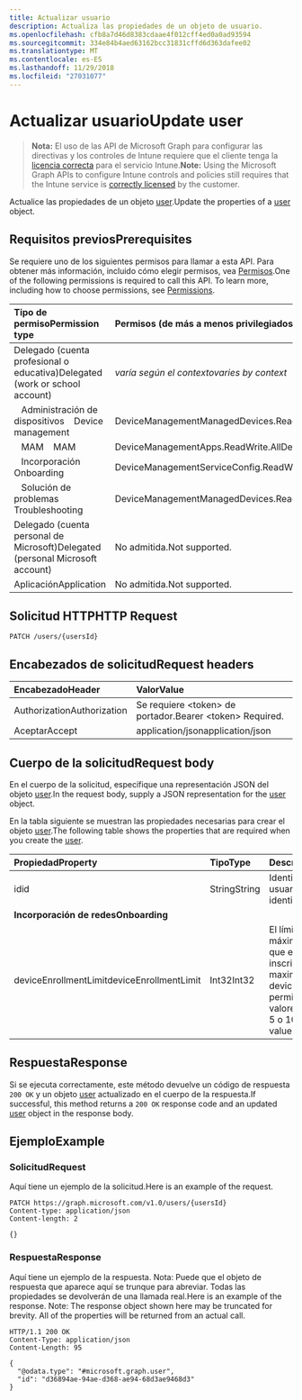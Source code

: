 ```yaml
---
title: Actualizar usuario
description: Actualiza las propiedades de un objeto de usuario.
ms.openlocfilehash: cfb8a7d46d8383cdaae4f012cff4ed0a0ad93594
ms.sourcegitcommit: 334e84b4aed63162bcc31831cffd6d363dafee02
ms.translationtype: MT
ms.contentlocale: es-ES
ms.lasthandoff: 11/29/2018
ms.locfileid: "27031077"
---
```

# <a name="update-user"></a><span data-ttu-id="68eb0-103">Actualizar usuario</span><span class="sxs-lookup"><span data-stu-id="68eb0-103">Update user</span></span>

> <span data-ttu-id="68eb0-104">**Nota:** El uso de las API de Microsoft Graph para configurar las directivas y los controles de Intune requiere que el cliente tenga la [licencia correcta](https://go.microsoft.com/fwlink/?linkid=839381) para el servicio Intune.</span><span class="sxs-lookup"><span data-stu-id="68eb0-104">**Note:** Using the Microsoft Graph APIs to configure Intune controls and policies still requires that the Intune service is [correctly licensed](https://go.microsoft.com/fwlink/?linkid=839381) by the customer.</span></span>

<span data-ttu-id="68eb0-105">Actualice las propiedades de un objeto [user](../resources/intune-shared-user.md).</span><span class="sxs-lookup"><span data-stu-id="68eb0-105">Update the properties of a [user](../resources/intune-shared-user.md) object.</span></span>
## <a name="prerequisites"></a><span data-ttu-id="68eb0-106">Requisitos previos</span><span class="sxs-lookup"><span data-stu-id="68eb0-106">Prerequisites</span></span>
<span data-ttu-id="68eb0-p101">Se requiere uno de los siguientes permisos para llamar a esta API. Para obtener más información, incluido cómo elegir permisos, vea [Permisos](/graph/permissions-reference).</span><span class="sxs-lookup"><span data-stu-id="68eb0-p101">One of the following permissions is required to call this API. To learn more, including how to choose permissions, see [Permissions](/graph/permissions-reference).</span></span>

|<span data-ttu-id="68eb0-109">Tipo de permiso</span><span class="sxs-lookup"><span data-stu-id="68eb0-109">Permission type</span></span>|<span data-ttu-id="68eb0-110">Permisos (de más a menos privilegiados)</span><span class="sxs-lookup"><span data-stu-id="68eb0-110">Permissions (from most to least privileged)</span></span>|
|:---|:---|
|<span data-ttu-id="68eb0-111">Delegado (cuenta profesional o educativa)</span><span class="sxs-lookup"><span data-stu-id="68eb0-111">Delegated (work or school account)</span></span>| <span data-ttu-id="68eb0-112">_varía según el contexto_</span><span class="sxs-lookup"><span data-stu-id="68eb0-112">_varies by context_</span></span>|
| <span data-ttu-id="68eb0-113">&nbsp;&nbsp; Administración de dispositivos</span><span class="sxs-lookup"><span data-stu-id="68eb0-113">&nbsp; &nbsp; Device management</span></span> | <span data-ttu-id="68eb0-114">DeviceManagementManagedDevices.ReadWrite.All</span><span class="sxs-lookup"><span data-stu-id="68eb0-114">DeviceManagementManagedDevices.ReadWrite.All</span></span> |
| <span data-ttu-id="68eb0-115">&nbsp;&nbsp; MAM</span><span class="sxs-lookup"><span data-stu-id="68eb0-115">&nbsp; &nbsp; MAM</span></span> | <span data-ttu-id="68eb0-116">DeviceManagementApps.ReadWrite.All</span><span class="sxs-lookup"><span data-stu-id="68eb0-116">DeviceManagementApps.ReadWrite.All</span></span> |
| <span data-ttu-id="68eb0-117">&nbsp;&nbsp; Incorporación</span><span class="sxs-lookup"><span data-stu-id="68eb0-117">&nbsp; &nbsp; Onboarding</span></span> | <span data-ttu-id="68eb0-118">DeviceManagementServiceConfig.ReadWrite.All</span><span class="sxs-lookup"><span data-stu-id="68eb0-118">DeviceManagementServiceConfig.ReadWrite.All</span></span> |
| <span data-ttu-id="68eb0-119">&nbsp;&nbsp; Solución de problemas</span><span class="sxs-lookup"><span data-stu-id="68eb0-119">&nbsp; &nbsp; Troubleshooting</span></span> | <span data-ttu-id="68eb0-120">DeviceManagementManagedDevices.ReadWrite.All</span><span class="sxs-lookup"><span data-stu-id="68eb0-120">DeviceManagementManagedDevices.ReadWrite.All</span></span> |
|<span data-ttu-id="68eb0-121">Delegado (cuenta personal de Microsoft)</span><span class="sxs-lookup"><span data-stu-id="68eb0-121">Delegated (personal Microsoft account)</span></span>|<span data-ttu-id="68eb0-122">No admitida.</span><span class="sxs-lookup"><span data-stu-id="68eb0-122">Not supported.</span></span>|
|<span data-ttu-id="68eb0-123">Aplicación</span><span class="sxs-lookup"><span data-stu-id="68eb0-123">Application</span></span>|<span data-ttu-id="68eb0-124">No admitida.</span><span class="sxs-lookup"><span data-stu-id="68eb0-124">Not supported.</span></span>|

## <a name="http-request"></a><span data-ttu-id="68eb0-125">Solicitud HTTP</span><span class="sxs-lookup"><span data-stu-id="68eb0-125">HTTP Request</span></span>
<!-- {
  "blockType": "ignored"
}
-->
``` http
PATCH /users/{usersId}
```

## <a name="request-headers"></a><span data-ttu-id="68eb0-126">Encabezados de solicitud</span><span class="sxs-lookup"><span data-stu-id="68eb0-126">Request headers</span></span>
|<span data-ttu-id="68eb0-127">Encabezado</span><span class="sxs-lookup"><span data-stu-id="68eb0-127">Header</span></span>|<span data-ttu-id="68eb0-128">Valor</span><span class="sxs-lookup"><span data-stu-id="68eb0-128">Value</span></span>|
|:---|:---|
|<span data-ttu-id="68eb0-129">Authorization</span><span class="sxs-lookup"><span data-stu-id="68eb0-129">Authorization</span></span>|<span data-ttu-id="68eb0-130">Se requiere &lt;token&gt; de portador.</span><span class="sxs-lookup"><span data-stu-id="68eb0-130">Bearer &lt;token&gt; Required.</span></span>|
|<span data-ttu-id="68eb0-131">Aceptar</span><span class="sxs-lookup"><span data-stu-id="68eb0-131">Accept</span></span>|<span data-ttu-id="68eb0-132">application/json</span><span class="sxs-lookup"><span data-stu-id="68eb0-132">application/json</span></span>|

## <a name="request-body"></a><span data-ttu-id="68eb0-133">Cuerpo de la solicitud</span><span class="sxs-lookup"><span data-stu-id="68eb0-133">Request body</span></span>
<span data-ttu-id="68eb0-134">En el cuerpo de la solicitud, especifique una representación JSON del objeto [user](../resources/intune-shared-user.md).</span><span class="sxs-lookup"><span data-stu-id="68eb0-134">In the request body, supply a JSON representation for the [user](../resources/intune-shared-user.md) object.</span></span>

<span data-ttu-id="68eb0-135">En la tabla siguiente se muestran las propiedades necesarias para crear el objeto [user](../resources/intune-shared-user.md).</span><span class="sxs-lookup"><span data-stu-id="68eb0-135">The following table shows the properties that are required when you create the [user](../resources/intune-shared-user.md).</span></span>

|<span data-ttu-id="68eb0-136">Propiedad</span><span class="sxs-lookup"><span data-stu-id="68eb0-136">Property</span></span>|<span data-ttu-id="68eb0-137">Tipo</span><span class="sxs-lookup"><span data-stu-id="68eb0-137">Type</span></span>|<span data-ttu-id="68eb0-138">Descripción</span><span class="sxs-lookup"><span data-stu-id="68eb0-138">Description</span></span>|
|:---|:---|:---|
|<span data-ttu-id="68eb0-139">id</span><span class="sxs-lookup"><span data-stu-id="68eb0-139">id</span></span>|<span data-ttu-id="68eb0-140">String</span><span class="sxs-lookup"><span data-stu-id="68eb0-140">String</span></span>|<span data-ttu-id="68eb0-141">Identificador único del usuario.</span><span class="sxs-lookup"><span data-stu-id="68eb0-141">Unique identifier of the user.</span></span>|
|<span data-ttu-id="68eb0-142">**Incorporación de redes**</span><span class="sxs-lookup"><span data-stu-id="68eb0-142">**Onboarding**</span></span>|
|<span data-ttu-id="68eb0-143">deviceEnrollmentLimit</span><span class="sxs-lookup"><span data-stu-id="68eb0-143">deviceEnrollmentLimit</span></span>|<span data-ttu-id="68eb0-144">Int32</span><span class="sxs-lookup"><span data-stu-id="68eb0-144">Int32</span></span>|<span data-ttu-id="68eb0-145">El límite del número máximo de dispositivos que el usuario puede inscribir.</span><span class="sxs-lookup"><span data-stu-id="68eb0-145">The limit on the maximum number of devices that the user is permitted to enroll.</span></span> <span data-ttu-id="68eb0-146">Los valores permitidos son 5 o 1000.</span><span class="sxs-lookup"><span data-stu-id="68eb0-146">Allowed values are 5 or 1000.</span></span>|

## <a name="response"></a><span data-ttu-id="68eb0-147">Respuesta</span><span class="sxs-lookup"><span data-stu-id="68eb0-147">Response</span></span>
<span data-ttu-id="68eb0-148">Si se ejecuta correctamente, este método devuelve un código de respuesta `200 OK` y un objeto [user](../resources/intune-shared-user.md) actualizado en el cuerpo de la respuesta.</span><span class="sxs-lookup"><span data-stu-id="68eb0-148">If successful, this method returns a `200 OK` response code and an updated [user](../resources/intune-shared-user.md) object in the response body.</span></span>

## <a name="example"></a><span data-ttu-id="68eb0-149">Ejemplo</span><span class="sxs-lookup"><span data-stu-id="68eb0-149">Example</span></span>

### <a name="request"></a><span data-ttu-id="68eb0-150">Solicitud</span><span class="sxs-lookup"><span data-stu-id="68eb0-150">Request</span></span>
<span data-ttu-id="68eb0-151">Aquí tiene un ejemplo de la solicitud.</span><span class="sxs-lookup"><span data-stu-id="68eb0-151">Here is an example of the request.</span></span>

``` http
PATCH https://graph.microsoft.com/v1.0/users/{usersId}
Content-type: application/json
Content-length: 2

{}
```

### <a name="response"></a><span data-ttu-id="68eb0-152">Respuesta</span><span class="sxs-lookup"><span data-stu-id="68eb0-152">Response</span></span>
<span data-ttu-id="68eb0-p103">Aquí tiene un ejemplo de la respuesta. Nota: Puede que el objeto de respuesta que aparece aquí se trunque para abreviar. Todas las propiedades se devolverán de una llamada real.</span><span class="sxs-lookup"><span data-stu-id="68eb0-p103">Here is an example of the response. Note: The response object shown here may be truncated for brevity. All of the properties will be returned from an actual call.</span></span>

``` http
HTTP/1.1 200 OK
Content-Type: application/json
Content-Length: 95

{
  "@odata.type": "#microsoft.graph.user",
  "id": "d36894ae-94ae-d368-ae94-68d3ae9468d3"
}
```



